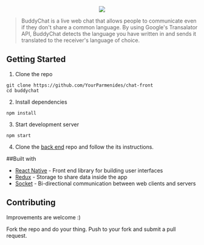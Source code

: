 <p align="center">
  <img src="https://imgur.com/cGJTKVb.png" size='1'/>
</p>

>BuddyChat is a live web chat that allows people to communicate even if they don't share a common language. By using Google's Transalator API, BuddyChat detects the language you have written in and sends it translated to the receiver's language of choice.

## Getting Started

1. Clone the repo

```
git clone https://github.com/YourParmenides/chat-front
cd buddychat
```

2. Install dependencies

```
npm install
```

3. Start development server
```
npm start
```
4. Clone the <a href='https://github.com/YourParmenides/chat-back'>back end</a> repo and follow the its instructions.

##Built with

* [React Native](https://facebook.github.io/react-native) - Front end library for building user interfaces
* [Redux](https://redux.js.org) - Storage to share data inside the app
* [Socket](https://socket.io/) - Bi-directional communication between web clients and servers

## Contributing

Improvements are welcome :)

Fork the repo and do your thing. Push to your fork and submit a pull request.

<p align='center>[![forthebadge](https://forthebadge.com/images/badges/made-with-javascript.svg)](https://forthebadge.com)</p>
          
## Author

Carlos Parera - [Github](https://github.com/YourParmenides) - [LinkedIn](https://www.linkedin.com/in/carlos-parera-alvarez-844ba3123/)


